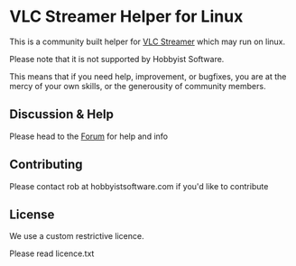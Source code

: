 VLC Streamer Helper for Linux
===========

This is a community built helper for [VLC Streamer] which may run on linux.

Please note that it is not supported by Hobbyist Software.

This means that if you need help, improvement, or bugfixes, you are at the mercy of your own skills, or the generousity of community members.

Discussion & Help
-----------------

Please head to the [Forum] for help and info

Contributing
------------
Please contact rob at hobbyistsoftware.com if you'd like to contribute


License
----

We use a custom restrictive licence.

Please read licence.txt




[VLC Streamer]:http://hobbyistsoftware.com/vlcstreamer
[Forum]:http://hobbyistsoftware.com/vlcstreamer

